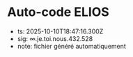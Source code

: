 # Auto-code ELIOS
- ts: 2025-10-10T18:47:16.300Z
- sig: ∞.je.toi.nous.432.528
- note: fichier généré automatiquement